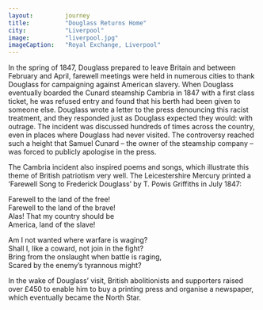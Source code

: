 ```yaml
---
layout: 		journey
title: 			"Douglass Returns Home"
city:			"Liverpool"
image: 			"liverpool.jpg"
imageCaption: 	"Royal Exchange, Liverpool"
---
```


In the spring of 1847, Douglass prepared to leave Britain and between February and April, farewell meetings were held in numerous cities to thank Douglass for campaigning against American slavery. When Douglass eventually boarded the Cunard steamship Cambria in 1847 with a first class ticket, he was refused entry and found that his berth had been given to someone else. Douglass wrote a letter to the press denouncing this racist treatment, and they responded just as Douglass expected they would: with outrage. The incident was discussed hundreds of times across the country, even in places where Douglass had never visited. The controversy reached such a height that Samuel Cunard – the owner of the steamship company – was forced to publicly apologise in the press.

The Cambria incident also inspired poems and songs, which illustrate this theme of British patriotism very well. The Leicestershire Mercury printed a ‘Farewell Song to Frederick Douglass’ by T. Powis Griffiths in July 1847: 

Farewell to the land of the free!  
Farewell to the land of the brave!  
Alas! That my country should be  
America, land of the slave!  

Am I not wanted where warfare is waging?  
Shall I, like a coward, not join in the fight?  
Bring from the onslaught when battle is raging,  
Scared by the enemy’s tyrannous might?

In the wake of Douglass’ visit, British abolitionists and supporters raised over £450 to enable him to buy a printing press and organise a newspaper, which eventually became the North Star. 
